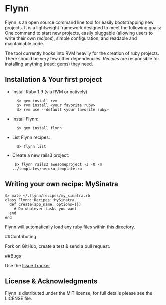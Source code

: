 # Flynn

Flynn is an open source command line tool for easily bootstrapping new projects. It is a lightweight framework designed to meet the following goals: One command to start new projects, easily pluggable (allowing users to write their own *recipes*), simple configuration, and readable and maintainable code.

The tool currently hooks into RVM heavily for the creation of ruby projects. There should be very few other dependencies. *Recipes* are responsible for installing anything (read: gems) they need.

## Installation & Your first project

* Install Ruby 1.9 (via RVM or natively)

        $> gem install rvm
        $> rvm install <your favorite ruby>
        $> rvm use --default <your favorite ruby>

* Install Flynn:

        $> gem install flynn

* List Flynn recipes:

        $> flynn list

 * Create a new rails3 project:

        $> flynn rails3 awesomeproject -J -O -m ../templates/heroku_template.rb

## Writing your own recipe: MySinatra

    $> mate ~/.flynn/recipes/my_sinatra.rb
    class Flynn::Recipes::MySinatra
      def create(app_name, options={})
        # Do whatever tasks you want
      end
    end

Flynn will automatically load any ruby files within this directory.

##Contributing

Fork on GitHub, create a test & send a pull request.

##Bugs

Use the [Issue Tracker](http://github.com/vertis/flynn/issues)

## License & Acknowledgments

Flynn is distributed under the MIT license, for full details please see the LICENSE file.


